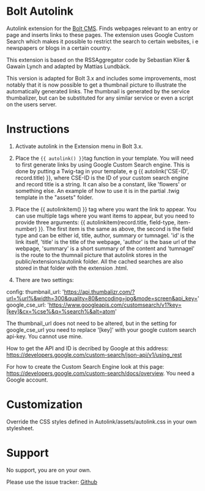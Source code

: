 Bolt Autolink
=======================

Autolink extension for the [Bolt CMS](http://www.bolt.cm). Finds  webpages relevant to an entry or page and inserts links to these pages. The extension uses Google Custom Search which makes it possible to restrict the search to certain websites, i e newspapers or blogs in a certain country.

This extension is based on the RSSAggregator code by Sebastian Klier & Gawain Lynch and adapted by Mattias Lundbäck.

This version is adapted for Bolt 3.x and includes some improvements, most notably that it is now possible to get a thumbnail picture to illustrate the automatically generated links. The thumbnail is generated by the service thumbalizer, but can be substituted for any similar service or even a script on the users server.

Instructions
=======================

1. Activate autolink in the Extension menu in Bolt 3.x.

2. Place the `{{ autolink() }}`tag function in your template. You will need to first generate links by using Google Custom Search engine. This is done by putting a Twig-tag in your template, e g {{ autolink('CSE-ID', record.title) }}, where CSE-ID is the ID of your custom search engine and record title is a string. It can also be a constant, like 'flowers' or something else. An example of how to use it is in the partial .twig template in the "assets" folder.

3. Place the {{ autolinkitem() }} tag where you want the link to appear. You can use multiple tags where you want items to appear, but you need to provide three arguments: {{ autolinkitem(record.title, field-type, item-number) }}. The first item is the same as above, the second is the field type and can be either id, title, author, summary or tumnagel. 'id' is the link itself, 'title' is the title of the webpage, 'author' is the base url of the webpage, 'summary' is a short summary of the content and 'tumnagel' is the route to the thumnail picture that autolink stores in the public/extensions/autolink folder. All the cached searches are also stored in that folder with the extension .html.

4. There are two settings:
 
config:
  thumbnail_url: 'https://api.thumbalizr.com/?url=%url%&width=300&quality=80&encoding=jpg&mode=screen&api_key='
  google_cse_url: 'https://www.googleapis.com/customsearch/v1?key=[key]&cx=%cse%&q=%search%&alt=atom'

The thumbnail_url does not need to be altered, but in the setting for google_cse_url you need to replace '[key]' with your google custom search api-key. You cannot use mine.

How to get the API and ID is decribed by Google at this address: https://developers.google.com/custom-search/json-api/v1/using_rest

For how to create the Custom Search Engine look at this page: https://developers.google.com/custom-search/docs/overview. You need a Google account.

Customization
=======================

Override the CSS styles defined in Autolink/assets/autolink.css in your own stylesheet.

Support
=======================

No support, you are on your own.

Please use the issue tracker: [Github](http://github.com/sekl/bolt-autolink/issues)
